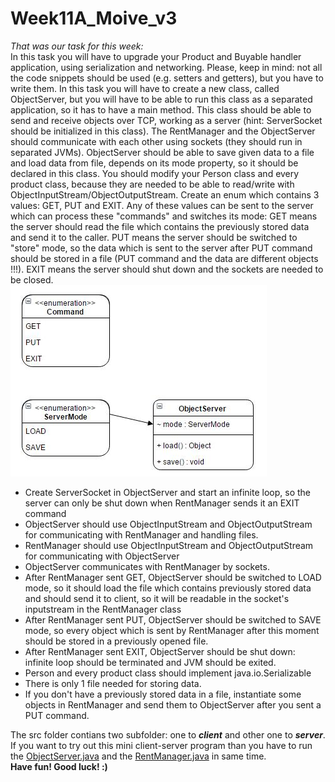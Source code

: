 # Week11A_Moive_v3
<i>That was our task for this week:</i>    
In this task you will have to upgrade your Product and Buyable handler application, using serialization and networking. Please, keep in mind: not all the code snippets should be used (e.g. setters and getters), but you have to write them. In this task you will have to create a new class, called ObjectServer, but you will have to be able to run this class as a separated application, so it has to have a main method. This class should be able to send and receive objects over TCP, working as a server (hint: ServerSocket should be initialized in this class). The RentManager and the ObjectServer should communicate with each other using sockets (they should run in separated JVMs). ObjectServer should be able to save given data to a file and load data from file, depends on its mode property, so it should be declared in this class. You should modify your Person class and every product class, because they are needed to be able to read/write with ObjectInputStream/ObjectOutputStream. Create an enum which contains 3 values: GET, PUT and EXIT. Any of these values can be sent to the server which can process these "commands" and switches its mode: GET means the server should read the file which contains the previously stored data and send it to the caller. PUT means the server should be switched to "store" mode, so the data which is sent to the server after PUT command should be stored in a file (PUT command and the data are different objects !!!). EXIT means the server should shut down and the sockets are needed to be closed.  
![](objectserver.png)  
- Create ServerSocket in ObjectServer and start an infinite loop, so the server can only be shut down when RentManager sends it an EXIT command
- ObjectServer should use ObjectInputStream and ObjectOutputStream for communicating with RentManager and handling files.
- RentManager should use ObjectInputStream and ObjectOutputStream for communicating with ObjectServer
- ObjectServer communicates with RentManager by sockets.
- After RentManager sent GET, ObjectServer should be switched to LOAD mode, so it should load the file which contains previously stored data and should send it to client, so it will be readable in the socket's inputstream in the RentManager class
- After RentManager sent PUT, ObjectServer should be switched to SAVE mode, so every object which is sent by RentManager after this moment should be stored in a previously opened file.
- After RentManager sent EXIT, ObjectServer should be shut down: infinite loop should be terminated and JVM should be exited.
- Person and every product class should implement java.io.Serializable
- There is only 1 file needed for storing data.
- If you don't have a previously stored data in a file, instantiate some objects in RentManager and send them to ObjectServer after you sent a PUT command.    

The src folder contians two subfolder: one to <i><b>client</b></i> and other one to <i><b>server</b></i>. If you want to try out this mini client-server program than you have to run the [ObjectServer.java](src/server_to_movies_v3/ObjectServer.java) and the [RentManager.java](src/server_to_movies_v3/RentManager.java) in same time.  
<b>Have fun! Good luck! :)</b>

